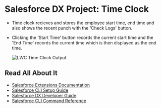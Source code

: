 # Salesforce DX Project: Time Clock
- Time clock recieves and stores the employee start time, end time and also shows the recent punch with the 'Check Logs' button.
- Clicking the 'Start Time' button records the current start time and the 'End Time' records the current time which is then displayed as the end time.

  ![LWC Time Clock Output](https://user-images.githubusercontent.com/45479710/122954764-5b4c8600-d39d-11eb-8301-0c0271da83ef.PNG)
## Read All About It

- [Salesforce Extensions Documentation](https://developer.salesforce.com/tools/vscode/)
- [Salesforce CLI Setup Guide](https://developer.salesforce.com/docs/atlas.en-us.sfdx_setup.meta/sfdx_setup/sfdx_setup_intro.htm)
- [Salesforce DX Developer Guide](https://developer.salesforce.com/docs/atlas.en-us.sfdx_dev.meta/sfdx_dev/sfdx_dev_intro.htm)
- [Salesforce CLI Command Reference](https://developer.salesforce.com/docs/atlas.en-us.sfdx_cli_reference.meta/sfdx_cli_reference/cli_reference.htm)
